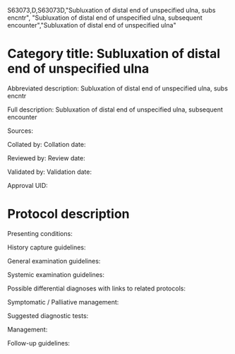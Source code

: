 S63073,D,S63073D,"Subluxation of distal end of unspecified ulna, subs encntr", "Subluxation of distal end of unspecified ulna, subsequent encounter","Subluxation of distal end of unspecified ulna"
# Category title: Subluxation of distal end of unspecified ulna

Abbreviated description: Subluxation of distal end of unspecified ulna, subs encntr

Full description: Subluxation of distal end of unspecified ulna, subsequent encounter

Sources:

Collated by:
Collation date:

Reviewed by:
Review date:

Validated by:
Validation date:

Approval UID:

# Protocol description

Presenting conditions:

History capture guidelines:

General examination guidelines:

Systemic examination guidelines:

Possible differential diagnoses with links to related protocols:

Symptomatic / Palliative management:

Suggested diagnostic tests:

Management:

Follow-up guidelines:
